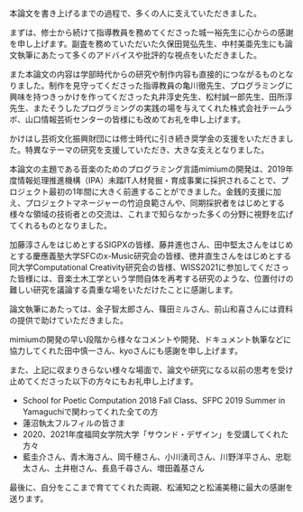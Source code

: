 本論文を書き上げるまでの過程で、多くの人に支えていただきました。

まずは、修士から続けて指導教員を務めてくださった城一裕先生に心からの感謝を申し上げます。副査を務めていただいた久保田晃弘先生、中村美亜先生にも論文執筆にあたって多くのアドバイスや批評的な視点をいただきました。

また本論文の内容は学部時代からの研究や制作内容も直接的につながるものとなりました。制作を見守ってくださった指導教員の亀川徹先生、プログラミングに興味を持つきっかけを作ってくださった丸井淳史先生、松村誠一郎先生、田所淳先生、またそうしたプログラミングの実践の場を与えてくれた株式会社チームラボ、山口情報芸術センターの皆様にも改めてお礼を申し上げます。

かけはし芸術文化振興財団には修士時代に引き続き奨学金の支援をいただきました。特異なテーマの研究を支援していただき、大きな支えとなりました。

本論文の主題である音楽のためのプログラミング言語mimiumの開発は、2019年度情報処理推進機構（IPA）未踏IT人材発掘・育成事業に採択されることで、プロジェクト最初の1年間に大きく前進することができました。金銭的支援に加え、プロジェクトマネージャーの竹迫良範さんや、同期採択者をはじめとする様々な領域の技術者との交流は、これまで知らなかった多くの分野に視野を広げてくれるものとなりました。

加藤淳さんをはじめとするSIGPXの皆様、藤井進也さん、田中堅太さんをはじめとする慶應義塾大学SFCのx-Music研究会の皆様、徳井直生さんをはじめとする同大学Computational Creativity研究会の皆様、WISS2021に参加してくださった皆様には、音楽土木工学という学問自体を再考する研究のような、位置付けの難しい研究を議論する貴重な場をいただけたことに感謝します。

論文執筆にあたっては、金子智太郎さん、篠田ミルさん、前山和喜さんには資料の提供で助けていただきました。

mimiumの開発の早い段階から様々なコメントや開発、ドキュメント執筆などに協力してくれた田中慎一さん、kyoさんにも感謝を申し上げます。

また、上記に収まりきらない様々な場面で、論文や研究になる以前の思考を受け止めてくださった以下の方々にもお礼申し上げます。

- School for Poetic Computation 2018 Fall Class、SFPC 2019 Summer in Yamaguchiで関わってくれた全ての方
- 蓮沼執太フルフィルの皆さま
- 2020、2021年度福岡女学院大学「サウンド・デザイン」を受講してくれた方々
- 藍圭介さん、青木海さん、岡千穂さん、小川湧司さん、川野洋平さん、忠聡太さん、土井樹さん、長島千尋さん、増田義基さん

最後に、自分をここまで育ててくれた両親、松浦知之と松浦美穂に最大の感謝を送ります。